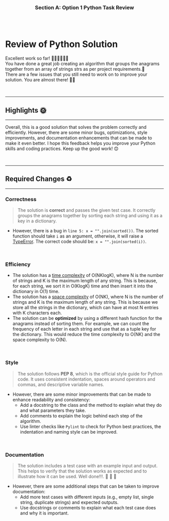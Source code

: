 <div align="center">
  <h3><b>Section A: Option 1 Python Task Review</b></h3>
</div>

<br>
<br>

# Review of Python Solution

Excellent work so far! 👏🏾👏🏾👏🏾  
You have done a great job creating an algorithm that groups the anagrams together from an array of strings strs as per project requirements.🥳  
There are a few issues that you still need to work on to improve your solution. You are almost there! 💪🏾 

<br>

<hr>

## Highlights 🌞 
<hr>

Overall, this is a good solution that solves the problem correctly and efficiently. However, there are some minor bugs, optimizations, style improvements, and documentation enhancements that can be made to make it even better. I hope this feedback helps you improve your Python skills and coding practices. Keep up the good work! 😊

<br>

<hr>

## Required Changes ♻️
<hr>

### Correctness
> The solution is **correct** and passes the given test case. It correctly groups the anagrams together by sorting each string and using it as a key in a dictionary.

- However, there is a bug in `line 5: x = "".join(sorted())`. The sorted function should take `i` as an argument, otherwise, it will raise a [TypeError](https://www.pythonforbeginners.com/basics/typeerror-in-python#:~:text=TypeError%20is%20an%20exception%20in,object%20will%20not%20be%20compatible.). The correct code should be: `x = "".join(sorted(i))`.

<br>

### Efficiency
- The solution has a [time complexity](https://www.mygreatlearning.com/blog/why-is-time-complexity-essential/#:~:text=Time%20complexity%20is%20defined%20as,of%20code%20in%20an%20algorithm.) of O(NKlogK), where N is the number of strings and K is the maximum length of any string. This is because, for each string, we sort it in O(KlogK) time and then insert it into the dictionary in O(1) time.
- The solution has a [space complexity](https://www.geeksforgeeks.org/g-fact-86/) of O(NK), where N is the number of strings and K is the maximum length of any string. This is because we store all the strings in the dictionary, which can have at most N entries with K characters each.
- The solution can be **optimized** by using a different hash function for the anagrams instead of sorting them. For example, we can count the frequency of each letter in each string and use that as a tuple key for the dictionary. This would reduce the time complexity to O(NK) and the space complexity to O(N).

<br>

### Style

> The solution follows **PEP 8**, which is the official style guide for Python code. It uses consistent indentation, spaces around operators and commas, and descriptive variable names.

- However, there are some minor improvements that can be made to enhance readability and consistency:
  - Add a docstring to the class and the method to explain what they do and what parameters they take.
  - Add comments to explain the logic behind each step of the algorithm.
  - Use linter checks like `Pylint` to check for Python best practices, the indentation and naming style can be improved.

<br>

### Documentation

> The solution includes a test case with an example input and output. This helps to verify that the solution works as expected and to illustrate how it can be used. Well done!!!. 💯 🎊 🥳

- However, there are some additional steps that can be taken to improve documentation:
  - Add more test cases with different inputs (e.g., empty list, single string, duplicate strings) and expected outputs.
  - Use docstrings or comments to explain what each test case does and why it is important.

<br>